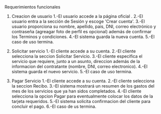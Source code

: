 Requerimientos funcionales

1) Creacion de usuario
   1.-El usuario accede a la página oficial .
   2.-El usuario entra a la sección de Sesión y escoge 'Crear cuenta'.
   3.-El usuario proporciona su nombre, apellido, pais, DNI, correo electrónico y contraseña (agreagar foto de perfil es opcional) además de confirmar los Terminos y condiciones.
   4.-El sistema guarda la nueva cuenta.
   5.-El caso de uso termina.

2) Solicitar servicio 
   1.-El cliente accede a su cuenta.
   2.-El cliente selecciona la seccion Solicitar Servicio.
   3.-El cliente especifica el servicio que requiere, junto a un asunto, direccion además de la informacion del contratante (nombre, DNI, correo electronico).
   4.-El sistema guarda el nuevo servicio.
   5.-El caso de uso termina.

4) Pagar Servicio
   1.-El cliente accede a su cuenta.
   2.-El cliente selecciona la seccion Recibo.
   3.-El sistema mostrará un resumen de los gastos del mes de los servicios que ya han sidos completados.
   4.-El cliente selecciona la opcion Pagar para eventualmente colocar los datos de la tarjeta requeridos.
   5.-El sistema solicita confirmacion del cliente para concluir el pago.
   6.-El caso de us termina.
